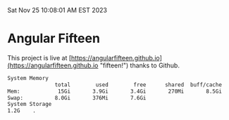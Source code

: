 Sat Nov 25 10:08:01 AM EST 2023

# Angular Fifteen


This project is live at [https://angularfifteen.github.io](https://angularfifteen.github.io "fifteen!") thanks to Github.

```bash
System Memory
               total        used        free      shared  buff/cache   available
Mem:            15Gi       3.9Gi       3.4Gi       270Mi       8.5Gi        11Gi
Swap:          8.0Gi       376Mi       7.6Gi
System Storage
1.2G	.
```

